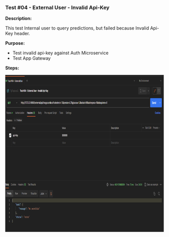 ### Test #04 - External User - Invalid Api-Key

**Description:**

This test Internal user to query predictions, but failed because Invalid Api-Key header.

**Purpose:**

- Test invalid api-key against Auth Microservice
- Test App Gateway

**Steps:**

<img height="500" src="./images/Test_04.PNG">
